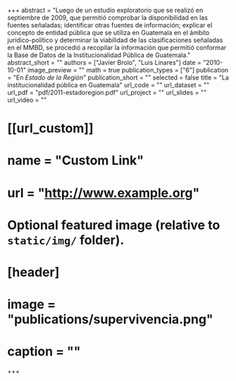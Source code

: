 +++
abstract = "Luego de un estudio exploratorio que se realizó en septiembre de 2009, que permitió comprobar la disponibilidad en las fuentes señaladas; identificar otras fuentes de información; explicar el concepto de entidad pública que se utiliza en Guatemala en el ámbito jurídico-político y determinar la viabilidad de las clasificaciones señaladas en el MMBD, se procedió a recopilar la información que permitió conformar la Base de Datos de la Institucionalidad Pública de Guatemala."
abstract_short = ""
authors = ["Javier Brolo", "Luis Linares"]
date = "2010-10-01"
image_preview = ""
math = true
publication_types = ["6"]
publication = "En *Estado de la Región*"
publication_short = ""
selected = false
title = "La institucionalidad pública en Guatemala"
url_code = ""
url_dataset = ""
url_pdf = "pdf/2011-estadoregion.pdf"
url_project = ""
url_slides = ""
url_video = ""

# [[url_custom]]
# name = "Custom Link"
# url = "http://www.example.org"

# Optional featured image (relative to `static/img/` folder).
# [header]
# image = "publications/supervivencia.png"
# caption = ""

+++